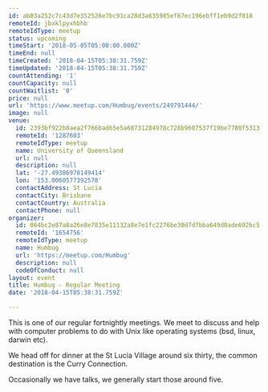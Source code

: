 ```yaml
---
id: ab03a252c7c43d7e352526e7bc91ca28d3a635985ef67ec196ebff1eb9d2f018
remoteId: jbxklpyxhbhb
remoteIdType: meetup
status: upcoming
timeStart: '2018-05-05T05:00:00.000Z'
timeEnd: null
timeCreated: '2018-04-15T05:38:31.759Z'
timeUpdated: '2018-04-15T05:38:31.759Z'
countAttending: '1'
countCapacity: null
countWaitlist: '0'
price: null
url: 'https://www.meetup.com/Humbug/events/249791444/'
image: null
venue:
  id: 2393bf922b8aea2f766bad65e5a68731284978c728b9607537f19be7780f5313
  remoteId: '1287603'
  remoteIdType: meetup
  name: University of Queensland
  url: null
  description: null
  lat: '-27.49386978149414'
  lon: '153.0060577392578'
  contactAddress: St Lucia
  contactCity: Brisbane
  contactCountry: Australia
  contactPhone: null
organizer:
  id: 064bc2e87a8a26e8e7835e11132a8e7e1fc2276be30d7d7bba649d0ade692bc5
  remoteId: '1654756'
  remoteIdType: meetup
  name: Humbug
  url: 'https://meetup.com/Humbug'
  description: null
  codeOfConduct: null
layout: event
title: Humbug - Regular Meeting
date: '2018-04-15T05:38:31.759Z'

---
```

<p>This is one of our regular fortnightly meetings. We meet to discuss and help with computer problems to do with Unix like operating systems (bsd, linux, darwin etc).</p> <p>We head off for dinner at the St Lucia Village around six thirty, the common destination is the Curry Connection.</p> <p>Occasionally we have talks, we generally start those around five.</p>
